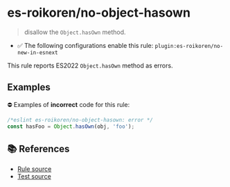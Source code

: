 # es-roikoren/no-object-hasown
> disallow the `Object.hasOwn` method.

- ✅ The following configurations enable this rule: `plugin:es-roikoren/no-new-in-esnext`

This rule reports ES2022 `Object.hasOwn` method as errors.

## Examples

⛔ Examples of **incorrect** code for this rule:

```js
/*eslint es-roikoren/no-object-hasown: error */
const hasFoo = Object.hasOwn(obj, 'foo');
```

## 📚 References

- [Rule source](https://github.com/roikoren755/eslint-plugin-es/blob/v1.0.1/src/rules/no-object-hasown.ts)
- [Test source](https://github.com/roikoren755/eslint-plugin-es/blob/v1.0.1/tests/src/rules/no-object-hasown.ts)
